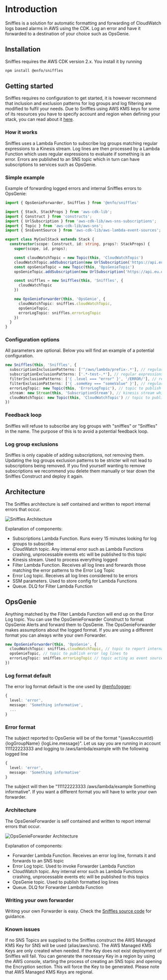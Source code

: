 # Introduction

Sniffles is a solution for automatic formatting and forwarding of CloudWatch logs based alarms in AWS using the CDK. Log an error and have it forwarded to a destination of your choice such as OpsGenie.

## Installation

Sniffles requires the AWS CDK version 2.x. You install it by running

```bash
npm install @enfo/sniffles
```

## Getting started

Sniffles requires no configuration to get started, it is however recommend that inclusion and exclusion patterns for log groups and log filtering are modified to fulfil your needs. Due to Sniffles using AWS KMS keys for some of its resources you have to specify account and region when defining your stack, you can read about it [here](https://docs.aws.amazon.com/cdk/v2/guide/environments.html).

### How it works

Sniffles uses a Lambda Function to subscribe log groups matching regular expressions to a Kinesis stream. Log lines are then processed by a Lambda Function which uses regular expressions to evaluate if something is an error. Errors are published to an SNS topic which in turn can have subscriptions to services such as OpsGenie.

### Simple example

Example of forwarding logged errors and internal Sniffles errors to OpsGenie:

```typescript
import { OpsGenieForwarder, Sniffles } from '@enfo/sniffles'

import { Stack, StackProps } from 'aws-cdk-lib';
import { Construct } from 'constructs';
import { UrlSubscription } from 'aws-cdk-lib/aws-sns-subscriptions';
import { Topic } from 'aws-cdk-lib/aws-sns';
import { SnsEventSource } from 'aws-cdk-lib/aws-lambda-event-sources';

export class MyCoolStack extends Stack {
  constructor(scope: Construct, id: string, props?: StackProps) {
    super(scope, id, props);

    const cloudWatchTopic = new Topic(this, 'CloudWatchTopic')
    cloudWatchTopic.addSubscription(new UrlSubscription('https://api.eu.opsgenie.com/v1/json/cloudwatch?apiKey=abc-123')
    const opsGenieTopic = new Topic(this, 'OpsGenieTopic')
    opsGenieTopic.addSubscription(new UrlSubscription('https://api.eu.opsgenie.com/v1/json/amazonsns?apiKey=def-456'))

    const sniffles = new Sniffles(this, 'Sniffles', {
      cloudWatchTopic
    })

    new OpsGenieForwarder(this, 'OpsGenie', {
      cloudWatchTopic: sniffles.cloudWatchTopic,
      opsGenieTopic,
      errorLogTopic: sniffles.errorLogTopic
    })
  }
}
```

### Configuration options

All parameters are optional. Below you will find an example of a potential configuration.

```typescript
new Sniffles(this, 'Sniffles', {
  subscriptionInclusionPatterns: ['^/aws/lambda/prefix-.*'], // regular expressions for log groups which are of interest
  subscriptionExclusionPatterns: ['.*-test-.*'], // regular expressions for log groups which should be ignored. Trumps inclusionPatterns
  filterInclusionPatterns: ['{ .level === "error" }', '/ERROR/'], // regular expressions for log lines which are considered alarms
  filterExclusionPatterns: ['{ .someKey === "someValue" }'], // regular expressions for log lines which are considered safe. Trumps inclusionPatterns
  errorLogTopic: new Topic(this, 'ErrorLogTopic'), // topic to publish log lines considered errors to. If none is provided one will be created
  stream: new Stream(this, 'SubscriptionStream'), // kinesis stream which log groups will be subscribed to. If none is provided one will be created
  cloudWatchTopic: new Topic(this, 'CloudWatchTopic') // topic to publish internal errors to. If none is provided one will be created
})
```

### Feedback loop

Sniffles will refuse to subscribe any log groups with "sniffles" or "Sniffles" in the name. The purpose of this is to avoid a potential feedback loop.

### Log group exclusions

Sniffles is only capable of adding subscriptions, not removing them. Updating the log groups exclusion patterns to be stricter will not lead to subscriptions being removed. If you find yourself wanting to remove subscriptions we recommend you delete them manually or tear down the Sniffles Construct and deploy it again.

## Architecture

The Sniffles architecture is self contained and written to report internal errors that occur.

![Sniffles Architecture](https://github.com/enfogroup/sniffles-cdk/blob/master/media/sniffles.png)

Explanation of components:

* Subscriptions Lambda Function. Runs every 15 minutes looking for log groups to subscribe
* CloudWatch topic. Any internal error such as Lambda Functions crashing, unprocessable events etc will be published to this topic
* Kinesis stream. Used to process everything logged
* Filter Lambda Function. Receives all log lines and forwards those matching the error patterns to the Error Log Topic
* Error Log topic. Receives all log lines considered to be errors
* SSM parameters. Used to store config for Lambda Functions
* Queue. DLQ for Filter Lambda Function


## OpsGenie

Anything matched by the Filter Lambda Function will end up on the Error Log topic. You can use the OpsGenieForwarder Construct to format OpsGenie Alerts and forward them to OpsGenie. The OpsGenieForwarder makes assumptions about the logged format. If you are using a different format you can always write your own Forwarder.

```typescript
new OpsGenieForwarder(this, 'OpsGenie', {
  cloudWatchTopic: sniffles.cloudWatchTopic, // topic to report internal errors to
  opsGenieTopic, // topic to publish error log lines to
  errorLogTopic: sniffles.errorLogTopic // topic acting as event source
})
```

### Log format default

The error log format default is the one used by [@enfo/logger](https://www.npmjs.com/package/@enfo/logger):

```typescript
{
  level: 'error',
  message: 'Something informative',
  ...
}
```

### Error format

The subject reported to OpsGenie will be of the format "{awsAccountId} {logGroupName} {logLine.message}". Let us say you are running in account 111122223333 and logging to /aws/lambda/example with the following logged line

```typescript
{
  level: 'error',
  message: 'Something informative'
}
```

The subject will then be "111122223333 /aws/lambda/example Something informative". If you want a different format you will have to write your own forwarder.

### Architecture

The OpsGenieForwarder is self contained and written to report internal errors that occur.

![OpsGenieForwarder Architecture](https://github.com/enfogroup/sniffles-cdk/blob/master/media/opsGenieForwarder.png)

Explanation of components:

* Forwarder Lambda Function. Receives an error log line, formats it and forwards to an SNS topic
* Error Log topic. Used to invoke Forwarder Lambda Function
* CloudWatch topic. Any internal error such as Lambda Functions crashing, unprocessable events etc will be published to this topics
* OpsGenie topic. Used to publish formatted log lines
* Queue. DLQ for Forwarder Lambda Function

### Writing your own forwarder

Writing your own Forwarder is easy. Check the [Sniffles source code](https://github.com/enfogroup/sniffles-cdk) for guidance.

### Known issues

If no SNS Topics are supplied to the Sniffles construct the AWS Managed KMS Key for SNS will be used (alias/aws/sns). The AWS Managed KMS Keys are only created when needed. If the Key does not exist deployment of Sniffles will fail. You can generate the necessary Key in a region by using the AWS console, starting the process of creating an SNS topic and opening the Encryption section. This will force the Key to be generated. Please note that AWS Managed KMS Keys are regional.
